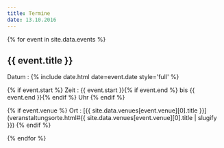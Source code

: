 ```yaml
---
title: Termine
date: 13.10.2016
---
```



{% for event in site.data.events %}

## {{ event.title }}

Datum
: {% include date.html date=event.date style='full' %}

{% if event.start %}
Zeit
: {{ event.start }}{% if event.end %} bis {{ event.end }}{% endif %} Uhr
{% endif %}

{% if event.venue %}
Ort
: [{{ site.data.venues[event.venue][0].title }}](veranstaltungsorte.html#{{ site.data.venues[event.venue][0].title | slugify }})
{% endif %}

{% endfor %}
